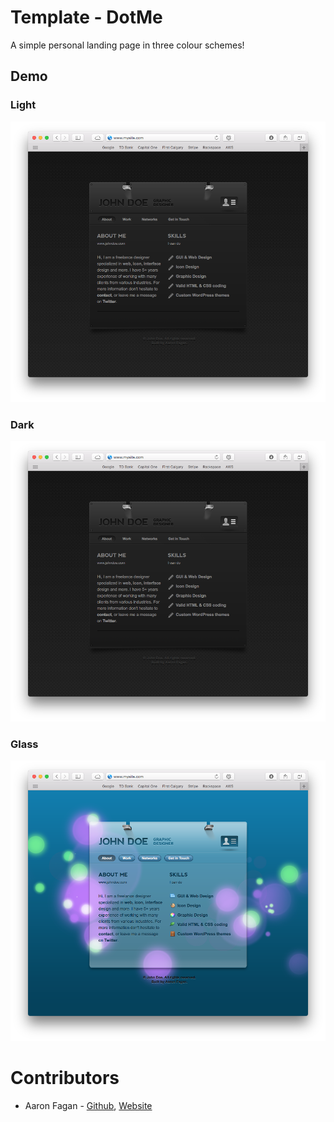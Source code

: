 # Template - DotMe
A simple personal landing page in three colour schemes!

## Demo

### Light
<p align="center">
  <img src="https://github.com/aaronfagan/template-dotme/blob/master/.demo/dark.png?raw=true" alt="Light Theme"/>
</p>

### Dark
<p align="center">
  <img src="https://github.com/aaronfagan/template-dotme/blob/master/.demo/dark.png?raw=true" alt="Dark Theme"/>
</p>

### Glass
<p align="center">
  <img src="https://github.com/aaronfagan/template-dotme/blob/master/.demo/glass.png?raw=true" alt="Glass Theme"/>
</p>

# Contributors
* Aaron Fagan - [Github](https://github.com/aaronfagan), [Website](https://www.aaronfagan.ca/)
